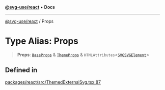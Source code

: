 [**@svg-use/react**](../README.md) • **Docs**

---

[@svg-use/react](../README.md) / Props

# Type Alias: Props

> **Props**: [`BaseProps`](../interfaces/BaseProps.md) &
> [`ThemeProps`](../interfaces/ThemeProps.md) &
> `HTMLAttributes`\<[`SVGSVGElement`](https://developer.mozilla.org/docs/Web/API/SVGSVGElement)\>

## Defined in

[packages/react/src/ThemedExternalSvg.tsx:87](https://github.com/fpapado/svg-use/blob/585a805df232df52047b5d894dcd94635b4f932c/packages/react/src/ThemedExternalSvg.tsx#L87)
